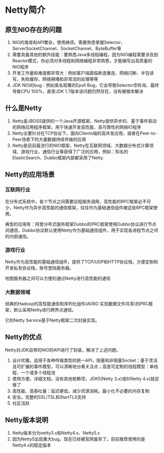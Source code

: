 # Netty简介

## 原生NIO存在的问题

1. NIO的类库和API繁杂，使用麻烦。需要熟悉掌握Selector、ServerSocketChannel、SocketChannel、ByteBuffer等
2. 需要具备其他的额外技能：要熟悉Java多线程编程，因为NIO编程需要涉及到Reactor模式，你必须对多线程和网络编程非常熟悉，才能编写出高质量的NIO程序
3. 开发工作量和难度都非常大：例如客户端面临断连重连、网络闪断、半包读写、失败缓存、网络拥堵和异常流的处理等等
4. JDK NIO的bug：例如臭名昭著的Epoll Bug，它会导致Selector空轮询，最终导致CPU 100%，直至JDK 1.7版本该问题仍然存在，没有被根本解决



## 什么是Netty

1. Netty是JBOSS提供的一个Java开源框架。Netty提供异步的、基于事件驱动的网络应用程序框架，用于快速开发高性能、高可靠性的网络IO程序
2. Netty主要针对在TCP协议下，面向Clients端的高并发应用，或者在Peer-to-Peer场景下的大量数据持续传输的应用
3. Netty是目前最流行的NIO框架，Netty在互联网领域、大数据分布式计算领域、游戏行业、通信行业等获得了广泛的应用，例如：知名的ElasticSearch、Dubbo框架内部都采用了Netty.



## Netty的应用场景

### 互联网行业

在分布式系统中，各个节点之间需要远程服务调用，高性能的RPC框架必不可少，Netty作为异步高性能的通信框架，往往作为基础通信组件被这些RPC框架使用。

典型的应用有：阿里分布式服务框架Dubbo的PRC框架使用Dubbo协议进行节点间通信，Dubbo协议默认使用Netty作为基础通信组件，用于实现各进程节点之间的内部通信。



### 游戏行业

Netty作为高性能的基础通信组件，提供了TCP/UDP和HTTP协议栈，方便定制和开发私有协议栈，账号登陆服务器。

地图服务器之间可以方便的通过Netty进行高性能的通信



### 大数据领域

经典的Hadoop的高性能通信和序列化组件(AVRO 实现数据文件共享)的PRC框架，默认采用Netty进行跨界点通信。

它的Netty Service基于Netty框架二次封装实现。





## Netty的优点

Netty对JDK自带的NIO的API进行了封装，解决了上述问题。

1. 设计优雅。适用于各种传输类型的统一API，阻塞和非阻塞Socket；基于灵活且可扩展的事件模型，可以清晰地分离关注点；高度可定制的线程模型：单线程、一个或多个线程池
2. 使用方便。详细文档，没有其他依赖项，JDK5(Netty 3.x)或6(Netty 4.x)就足够了
3. 高性能、高吞吐量：延迟更低。减少资源消耗。最小化不必要的内存复制
4. 安全。完整的SSL/TSL和StartTLS支持
5. 社区活跃



## Netty版本说明

1. Netty版本分为netty3.x和Netty4.x、Netty5.x
2. 因为Netty5出现重大bug，现在已经被官网废弃了。目前推荐使用的是Netty4.x的稳定版本